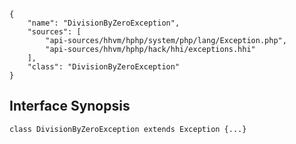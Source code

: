 ``` yamlmeta
{
    "name": "DivisionByZeroException",
    "sources": [
        "api-sources/hhvm/hphp/system/php/lang/Exception.php",
        "api-sources/hhvm/hphp/hack/hhi/exceptions.hhi"
    ],
    "class": "DivisionByZeroException"
}
```




## Interface Synopsis




``` Hack
class DivisionByZeroException extends Exception {...}
```



<!-- HHAPIDOC -->

